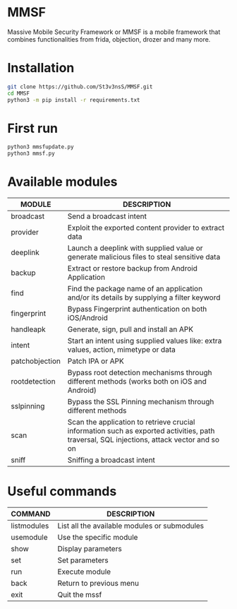# MMSF
Massive Mobile Security Framework or MMSF is a mobile framework that combines functionalities from frida, objection, drozer and many more. 

# Installation

```bash
git clone https://github.com/St3v3nsS/MMSF.git
cd MMSF
python3 -m pip install -r requirements.txt
```

# First run

```bash
python3 mmsfupdate.py
python3 mmsf.py
```

# Available modules

|MODULE                 |  DESCRIPTION|
|-----------------------|---------------------------------------------------------------------------------------------------------------------------------------------|
broadcast               |  Send a broadcast intent
provider                |  Exploit the exported content provider to extract data
deeplink                |  Launch a deeplink with supplied value or generate malicious files to steal sensitive data
backup                  |  Extract or restore backup from Android Application
find                    |  Find the package name of an application and/or its details by supplying a filter keyword
fingerprint             |  Bypass Fingerprint authentication on both iOS/Android
handleapk               |  Generate, sign, pull and install an APK
intent                  |  Start an intent using supplied values like: extra values, action, mimetype or data
patchobjection          |  Patch IPA or APK
rootdetection           |  Bypass root detection mechanisms through different methods (works both on iOS and Android)
sslpinning              |  Bypass the SSL Pinning mechanism through different methods
scan                    |  Scan the application to retrieve crucial information such as exported activities, path traversal, SQL injections, attack vector and so on
sniff                   |  Sniffing a broadcast intent

# Useful commands

| COMMAND | DESCRIPTION|
|---------|------------|
|listmodules| List all the available modules or submodules|
|usemodule | Use the specific module|
|show| Display parameters|
|set| Set parameters|
|run | Execute module |
|back | Return to previous menu |
|exit | Quit the mssf|
